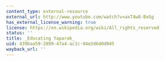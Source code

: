 ```yaml
---
content_type: external-resource
external_url: http://www.youtube.com/watch?v=axT4w8-BxGg
has_external_license_warning: true
license: https://en.wikipedia.org/wiki/All_rights_reserved
status: ''
title: _Educating Yaparak_
uid: 439baa59-2899-47a4-ac1c-94e2d640d945
wayback_url: ''
---
```

